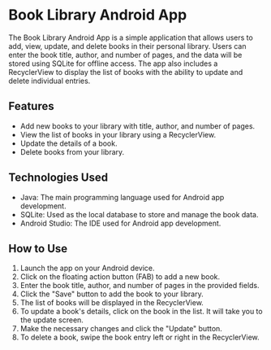 # Book Library Android App

The Book Library Android App is a simple application that allows users to add, view, update, and delete books in their personal library. Users can enter the book title, author, and number of pages, and the data will be stored using SQLite for offline access. The app also includes a RecyclerView to display the list of books with the ability to update and delete individual entries.

## Features

- Add new books to your library with title, author, and number of pages.
- View the list of books in your library using a RecyclerView.
- Update the details of a book.
- Delete books from your library.

## Technologies Used

- Java: The main programming language used for Android app development.
- SQLite: Used as the local database to store and manage the book data.
- Android Studio: The IDE used for Android app development.


## How to Use

1. Launch the app on your Android device.
2. Click on the floating action button (FAB) to add a new book.
3. Enter the book title, author, and number of pages in the provided fields.
4. Click the "Save" button to add the book to your library.
5. The list of books will be displayed in the RecyclerView.
6. To update a book's details, click on the book in the list. It will take you to the update screen.
7. Make the necessary changes and click the "Update" button.
8. To delete a book, swipe the book entry left or right in the RecyclerView.


